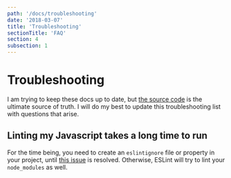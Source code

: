 ```yaml
---
path: '/docs/troubleshooting'
date: '2018-03-07'
title: 'Troubleshooting'
sectionTitle: 'FAQ'
section: 4
subsection: 1
---
```


# Troubleshooting

I am trying to keep these docs up to date, but [the source code][github] is the ultimate source of truth. I will do my best to update this troubleshooting list with questions that arise.

## Linting my Javascript takes a long time to run

For the time being, you need to create an `eslintignore` file or property in your project, until [this issue](https://github.com/eslint/eslint/issues/9227) is resolved. Otherwise, ESLint will try to lint your `node_modules` as well.

[github]: https://github.com/tricinel/frontwerk
